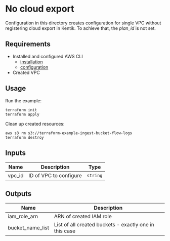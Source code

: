 # No cloud export

Configuration in this directory creates configuration for single VPC without registering cloud export in Kentik.
To achieve that, the _plan_id_ is not set.

## Requirements

- Installed and configured AWS CLI
  - [installation](https://docs.aws.amazon.com/cli/latest/userguide/install-cliv2.html)
  - [configuration](https://docs.aws.amazon.com/cli/latest/userguide/cli-configure-quickstart.html)
- Created VPC

## Usage

Run the example:

```shell
terraform init
terraform apply
```

Clean up created resources:

```shell
aws s3 rm s3://terraform-example-ingest-bucket-flow-logs
terraform destroy
```

## Inputs

| Name | Description | Type |
|------|-------------|------|
| vpc\_id | ID of VPC to configure | `string` |

## Outputs

| Name | Description |
|------|-------------|
| iam\_role\_arn | ARN of created IAM role |
| bucket\_name\_list | List of all created buckets - exactly one in this case |
